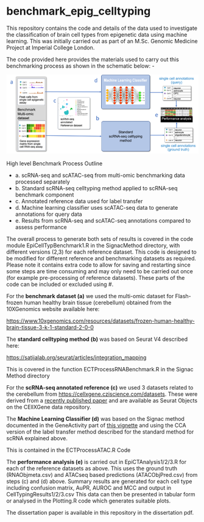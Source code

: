 # benchmark_epig_celltyping

This repository contains the code and details of the data used to investigate the classification of brain cell types from epigenetic data using machine learning. 
This was initially carried out as part of an M.Sc. Genomic Medicine Project at Imperial College London. 

The code provided here provides the materials used to carry out this benchmarking process as shown in the schematic below: -

![](EpiCellTypingSchematic2.png?raw=true)

High level Benchmark Process Outline
* a.	scRNA-seq and scATAC-seq from multi-omic benchmarking data processed separately
* b.	Standard scRNA-seq celltyping method applied to scRNA-seq benchmark component
* c.	Annotated reference data used for label transfer
* d.	Machine learning classifier uses scATAC-seq data to generate annotations for query data
* e.	Results from scRNA-seq and scATAC-seq annotations compared to assess performance


The overall process to generate both sets of results is covered in the code module
EpiCellTypBenchmark1.R in the SignacMethod directory, with different versions (2,3) for each reference dataset. This code is designed to be modified for different reference and benchmarking datasets as required. 
Please note it contains extra code to allow for saving and restarting since some steps are time consuming and may only need to be carried out once (for example pre-processing of reference datasets). 
These parts of the code can be included or excluded using #.


For the **benchmark dataset (a)** we used the multi-omic dataset for Flash-frozen human healthy brain tissue (cerebellum) obtained from the 10XGenomics website available here:

https://www.10xgenomics.com/resources/datasets/frozen-human-healthy-brain-tissue-3-k-1-standard-2-0-0

The **standard celltyping method (b)** was based on Seurat V4 described here:

https://satijalab.org/seurat/articles/integration_mapping

This is covered in the function ECTProcessRNABenchmark.R in the Signac Method directory
 
For the **scRNA-seq annotated reference (c)** we used 3 datasets related to the cerebellum from https://cellxgene.cziscience.com/datasets. These were derived from a [recently published paper](https://www.science.org/doi/10.1126/science.add7046) and are available as Seurat Objects on the CEllXGene data repository.

The **Machine Learning Classifier (d)** was based on the Signac method documented in the GeneActivity part of [this vignette](https://stuartlab.org/signac/articles/pbmc_vignette) and using the CCA version of the label transfer method described for the standard method for scRNA explained above.

This is contained in the ECTProcessATAC.R  Code 

The **performance analysis (e)** is carried out in EpiCTAnalysis1/2/3.R  for each of the reference datasets as above. This uses the ground truth (RNAObjmeta.csv) and ATACseq based predictions (ATACObjPred.csv) from steps (c) and (d) above. Summary results are generated for each cell type including confusion matrix, AuPR, AUROC and MCC and output in CellTypingResults1/2/3.csv This data can then be presented in tabular form or analysed in the Plotting.R code which generates suitable plots.

The dissertation paper is available in this repository in the dissertation pdf.

